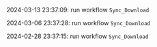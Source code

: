2024-03-13 23:37:09: run workflow `Sync_Download` 

2024-03-06 23:37:28: run workflow `Sync_Download` 

2024-02-28 23:37:15: run workflow `Sync_Download` 


